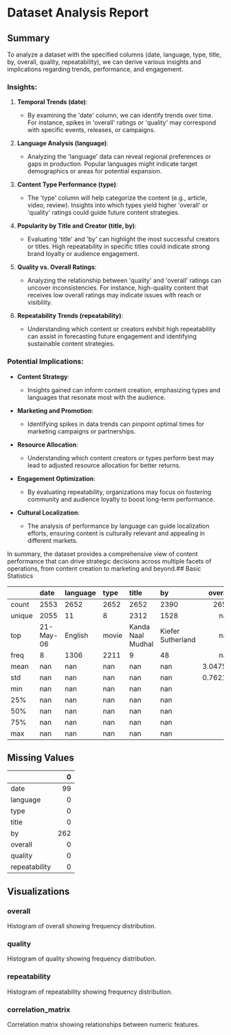 # Dataset Analysis Report

## Summary

To analyze a dataset with the specified columns (date, language, type, title, by, overall, quality, repeatability), we can derive various insights and implications regarding trends, performance, and engagement.

### Insights:

1. **Temporal Trends (date)**:
   - By examining the 'date' column, we can identify trends over time. For instance, spikes in 'overall' ratings or 'quality' may correspond with specific events, releases, or campaigns.

2. **Language Analysis (language)**:
   - Analyzing the 'language' data can reveal regional preferences or gaps in production. Popular languages might indicate target demographics or areas for potential expansion.

3. **Content Type Performance (type)**:
   - The 'type' column will help categorize the content (e.g., article, video, review). Insights into which types yield higher 'overall' or 'quality' ratings could guide future content strategies.

4. **Popularity by Title and Creator (title, by)**:
   - Evaluating 'title' and 'by' can highlight the most successful creators or titles. High repeatability in specific titles could indicate strong brand loyalty or audience engagement.

5. **Quality vs. Overall Ratings**:
   - Analyzing the relationship between 'quality' and 'overall' ratings can uncover inconsistencies. For instance, high-quality content that receives low overall ratings may indicate issues with reach or visibility.

6. **Repeatability Trends (repeatability)**:
   - Understanding which content or creators exhibit high repeatability can assist in forecasting future engagement and identifying sustainable content strategies.

### Potential Implications:

- **Content Strategy**:
  - Insights gained can inform content creation, emphasizing types and languages that resonate most with the audience.

- **Marketing and Promotion**:
  - Identifying spikes in data trends can pinpoint optimal times for marketing campaigns or partnerships.

- **Resource Allocation**:
  - Understanding which content creators or types perform best may lead to adjusted resource allocation for better returns.

- **Engagement Optimization**:
  - By evaluating repeatability, organizations may focus on fostering community and audience loyalty to boost long-term performance.

- **Cultural Localization**:
  - The analysis of performance by language can guide localization efforts, ensuring content is culturally relevant and appealing in different markets.

In summary, the dataset provides a comprehensive view of content performance that can drive strategic decisions across multiple facets of operations, from content creation to marketing and beyond.## Basic Statistics

|        | date      | language   | type   | title             | by                |    overall |     quality |   repeatability |
|:-------|:----------|:-----------|:-------|:------------------|:------------------|-----------:|------------:|----------------:|
| count  | 2553      | 2652       | 2652   | 2652              | 2390              | 2652       | 2652        |     2652        |
| unique | 2055      | 11         | 8      | 2312              | 1528              |  nan       |  nan        |      nan        |
| top    | 21-May-06 | English    | movie  | Kanda Naal Mudhal | Kiefer Sutherland |  nan       |  nan        |      nan        |
| freq   | 8         | 1306       | 2211   | 9                 | 48                |  nan       |  nan        |      nan        |
| mean   | nan       | nan        | nan    | nan               | nan               |    3.04751 |    3.20928  |        1.49472  |
| std    | nan       | nan        | nan    | nan               | nan               |    0.76218 |    0.796743 |        0.598289 |
| min    | nan       | nan        | nan    | nan               | nan               |    1       |    1        |        1        |
| 25%    | nan       | nan        | nan    | nan               | nan               |    3       |    3        |        1        |
| 50%    | nan       | nan        | nan    | nan               | nan               |    3       |    3        |        1        |
| 75%    | nan       | nan        | nan    | nan               | nan               |    3       |    4        |        2        |
| max    | nan       | nan        | nan    | nan               | nan               |    5       |    5        |        3        |

## Missing Values

|               |   0 |
|:--------------|----:|
| date          |  99 |
| language      |   0 |
| type          |   0 |
| title         |   0 |
| by            | 262 |
| overall       |   0 |
| quality       |   0 |
| repeatability |   0 |

## Visualizations

### overall
Histogram of overall showing frequency distribution.

### quality
Histogram of quality showing frequency distribution.

### repeatability
Histogram of repeatability showing frequency distribution.

### correlation_matrix
Correlation matrix showing relationships between numeric features.

